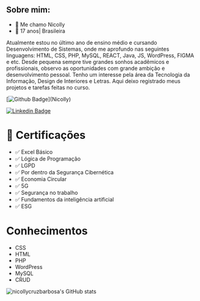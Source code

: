 ## Sobre mim:

- 👋 Me chamo Nicolly
- 📌 17 anos| Brasileira
  
Atualmente estou no último ano de ensino médio e cursando Desenvolvimento de Sistemas, onde me aprofundo nas seguintes linguagens: HTML, CSS, PHP, MySQL, REACT, Java, JS, WordPress, FIGMA e etc.
Desde pequena sempre tive grandes sonhos acadêmicos e profissionais, observo as oportunidades com grande ambição e desenvolvimento pessoal. Tenho um interesse pela área da Tecnologia da Informação, Design de Interiores e Letras.
Aqui deixo registrado meus projetos e tarefas feitas no curso.

[![Github Badge](https://img.shields.io/badge/-Github-000?style=flat-square&logo=Github&logoColor=white&link=[LINK_GIT](https://github.com/nicollycruzbarbosa))](Nicolly)

[![Linkedin Badge](https://img.shields.io/badge/-LinkedIn-blue?style=flat-square&logo=Linkedin&logoColor=white&link=https://www.linkedin.com/in/nicolly-cruz-/)](Nicolly)

# 📜 Certificações
- ✅ Excel Básico
- ✅ Lógica de Programação
- ✅ LGPD
- ✅ Por dentro da Segurança Cibernética
- ✅ Economia Circular
- ✅ 5G
- ✅ Segurança no trabalho
- ✅ Fundamentos da inteligência artificial
- ✅ ESG

# Conhecimentos
- CSS
- HTML
- PHP
- WordPress
- MySQL
- CRUD
  



![nicollycruzbarbosa's GitHub stats](https://github-readme-stats.vercel.app/api?username=nicollycruzbarbosa_icons=true&theme=radical)
